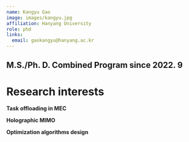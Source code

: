 ```yaml
---
name: Kangyu Gao
image: images/kangyu.jpg
affiliation: Hanyang University
role: phd
links:
  email: gaokangyu@hanyang.ac.kr 
---
```


## M.S./Ph. D.  Combined Program since 2022. 9

# Research interests

**Task offloading in MEC**

**Holographic MIMO**

**Optimization algorithms design**





